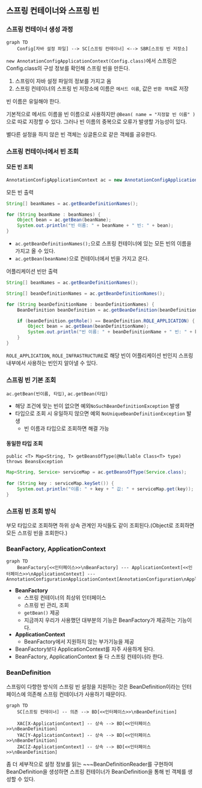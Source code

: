 ## 스프링 컨테이너와 스프링 빈

### 스프링 컨테이너 생성 과정

```mermaid
graph TD
    Config[자바 설정 파일] --> SC[스프링 컨테이너] <--> SBR[스프링 빈 저장소]
```

`new AnnotationConfigApplicationContext(Config.class)`에서 스프링은 Config.class의 구성 정보를 확인해 스프링 빈을 만든다.

1. 스프링이 자바 설정 파일의 정보를 가지고 옴
2. 스프링 컨테이너의 스프링 빈 저장소에 이름은 `메서드 이름`, 값은 `반환 객체`로 저장

빈 이름은 유일해야 한다.

기본적으로 메서드 이름을 빈 이름으로 사용하지만 `@Bean( name = "지정할 빈 이름" )`으로 따로 지정할 수 있다. 그러나 빈 이름의 중복으로 오류가 발생할 가능성이 있다.

별다른 설정을 하지 않은 빈 객체는 싱글톤으로 같은 객체를 공유한다.

### 스프링 컨테이너에서 빈 조회

#### 모든 빈 조회

```java
AnnotationConfigApplicationContext ac = new AnnotationConfigApplicationContext(Config.class);
```

모든 빈 출력

```java
String[] beanNames = ac.getBeanDefinitionNames();

for (String beanName : beanNames) {
    Object bean = ac.getBean(beanName);
    System.out.println("빈 이름: " + beanName + " 빈: " + bean);
}
```

- `ac.getBeanDefinitionNames();`으로 스프링 컨테이너에 있는 모든 빈의 이름을 가지고 올 수 있다.
- `ac.getBean(beanName)`으로 컨테이너에서 빈을 가지고 온다.

어플리케이션 빈만 출력

```java
String[] beanNames = ac.getBeanDefinitionNames();

String[] beanDefinitionNames = ac.getBeanDefinitionNames();

for (String beanDefinitionName : beanDefinitionNames) {
    BeanDefinition beanDefinition = ac.getBeanDefinition(beanDefinitionName);

    if (beanDefinition.getRole() == BeanDefinition.ROLE_APPLICATION) {
        Object bean = ac.getBean(beanDefinitionName);
        System.out.println("빈 이름: " + beanDefinitionName + " 빈: " + bean);
    }
}
```

`ROLE_APPLICATION`, `ROLE_INFRASTRUCTURE`로 해당 빈이 어플리케이션 빈인지 스프링 내부에서 사용하는 빈인지 알아낼 수 있다.

### 스프링 빈 기본 조회

`ac.getBean(빈이름, 타입)`, `ac.getBean(타입)`

- 해당 조건에 맞는 빈이 없으면 예외`NoSuchBeanDefinitionException` 발생
- 타입으로 조회 시 유일하지 않으면 예외 `NoUniqueBeanDefinitionException` 발생
  - 빈 이름과 타입으로 조회하면 해결 가능

#### 동일한 타입 조회

`public <T> Map<String, T> getBeansOfType(@Nullable Class<T> type) throws BeansException`

```java
Map<String, Service> serviceMap = ac.getBeansOfType(Service.class);
        
for (String key : serviceMap.keySet()) {
    System.out.println("이름: " + key + " 값: " + serviceMap.get(key));
}
```

### 스프링 빈 조회 방식

부모 타입으로 조회하면 하위 상속 관계인 자식들도 같이 조회된다.(Object로 조회하면 모든 스프링 빈을 조회한다.)

### BeanFactory, ApplicationContext

```mermaid
graph TD
    BeanFactory[<<인터페이스>>\nBeanFactory] --- ApplicationContext[<<인터페이스>>\nApplicationContext] --- AnnotationConfigurationApplicationContext[AnnotationConfiguration\nApplicationContext]
```

- **BeanFactory**
  - 스프링 컨테이너의 최상위 인터페이스
  - 스프링 빈 관리, 조회
  - `getBean()` 제공
  - 지금까지 우리가 사용했던 대부분의 기능은 BeanFactory가 제공하는 기능이다.
- **ApplicationContext**
  - BeanFactory에서 지원하지 않는 부가기능을 제공
- BeanFactory보다 ApplicationContext를 자주 사용하게 된다.
- BeanFactory, ApplicationContext 둘 다 스프링 컨테이너라 한다.

### BeanDefinition

스프링이 다향한 방식의 스프링 빈 설정을 지원하는 것은 BeanDefinition이라는 인터페이스에 의존해 스프링 컨테이너가 사용하기 때문이다.

```mermaid
graph TD
    SC[스프링 컨테이너] -- 의존 --> BD[<<인터페이스>>\nBeanDefinition]

    XAC[X-ApplicationContext] -- 상속 --> BD[<<인터페이스>>\nBeanDefinition]
    YAC[Y-ApplicationContext] -- 상속 --> BD[<<인터페이스>>\nBeanDefinition]
    ZAC[Z-ApplicationContext] -- 상속 --> BD[<<인터페이스>>\nBeanDefinition]
```

좀 더 세부적으로 설정 정보를 읽는 ~~~BeanDefinitionReader를 구현하여 BeanDefinition을 생성하면 스프링 컨테이너가 BeanDefinition을 통해 빈 객체를 생성할 수 있다.
